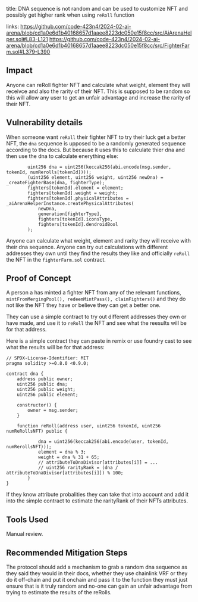 title: DNA sequence is not random and can be used to customize NFT and possibly get higher rank when using `reRoll` function

links:
https://github.com/code-423n4/2024-02-ai-arena/blob/cd1a0e6d1b40168657d1aaee8223dc050e15f8cc/src/AiArenaHelper.sol#L83-L121
https://github.com/code-423n4/2024-02-ai-arena/blob/cd1a0e6d1b40168657d1aaee8223dc050e15f8cc/src/FighterFarm.sol#L379-L390


## Impact
Anyone can reRoll fighter NFT and calculate what weight, element they will receivce and also the rarity of their NFT. This is supposed to be random so this will allow any user to get an unfair advantage and increase the rarity of their NFT.

## Vulnerability details
When someone want `reRoll` their fighter NFT to try their luck get a better NFT, the `dna` sequence is upposed to be a randomly generated sequence according to the docs. But because it uses this to calculate thier dna and then use the dna to calculate enerything else:

```solidity
        uint256 dna = uint256(keccak256(abi.encode(msg.sender, tokenId, numRerolls[tokenId])));
        (uint256 element, uint256 weight, uint256 newDna) = _createFighterBase(dna, fighterType);
        fighters[tokenId].element = element;
        fighters[tokenId].weight = weight;
        fighters[tokenId].physicalAttributes = _aiArenaHelperInstance.createPhysicalAttributes(
            newDna,
            generation[fighterType],
            fighters[tokenId].iconsType,
            fighters[tokenId].dendroidBool
        );
```
Anyone can calculate what weight, element and rarity they will receive with their dna sequence. Anyone can try out calculations with different addresses they own until they find the results they like and officially `reRoll` the NFT in the `fighterFarm.sol` contract.


## Proof of Concept
A person a has minted a fighter NFT from any of the relevant functions, `mintFromMergingPool(), redeemMintPass(), claimFighters()` and they do not like the NFT they have or believe they can get a better one.

They can use a simple contract to try out different addresses they own or have made, and use it to `reRoll` the NFT and see what the reesults will be for that address.

Here is a simple contract they can paste in remix or use foundry cast to see what the results will be for that address:

```solidity
// SPDX-License-Identifier: MIT
pragma solidity >=0.8.0 <0.9.0;

contract dna {
    address public owner;
    uint256 public dna;
    uint256 public weight;
    uint256 public element;

    constructor() {
        owner = msg.sender;
    }

    function reRoll(address user, uint256 tokenId, uint256 numReRollsNFT) public {

            dna = uint256(keccak256(abi.encode(user, tokenId, numRerollsNFT)));
            element = dna % 3;
            weight = dna % 31 + 65;
            // attributeToDnaDivisor[attributes[i]] = ...
            // uint256 rarityRank = (dna / attributeToDnaDivisor[attributes[i]]) % 100;
        }  
}
```

If they know attribute probalities they can take that into account and add it into the simple contract to estimate the rarityRank of their NFTs attributes.

## Tools Used
Manual review.

## Recommended Mitigation Steps
The protocol should add a mechanism to grab a random dna sequence as they said they would in their docs, whether they use chainlink VRF or they do it off-chain and put it onchain and pass it to the function they must just ensure that is it truly random and no-one can gain an unfair advantage from trying to estimate the results of the reRolls.